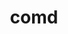 ---
title: "comd"
layout: cache
categories: [package, v0.18.1]
meta: {"versions": ["1.1"], "compilers": ["gcc@=7.3.1"], "oss": ["amzn2"], "platforms": ["linux"], "targets": ["aarch64", "graviton2", "x86_64_v3", "x86_64_v4"], "stacks": ["aws-ahug", "aws-ahug-aarch64", "root"], "num_specs": 4, "num_specs_by_stack": {"aws-ahug-aarch64": 2, "root": 4, "aws-ahug": 2}}
spec_details: [{"hash": "2wd3a5xgyofelwkaeazd6ektgysmucik", "compiler": "gcc@=7.3.1", "versions": ["1.1"], "os": "amzn2", "platform": "linux", "target": "graviton2", "variants": ["~graphs", "+mpi", "~openmp", "+precision"], "stacks": ["aws-ahug-aarch64", "root"], "size": "-", "tarball": "https://binaries.spack.io/v0.18.1/build_cache/linux-amzn2-graviton2/gcc-7.3.1/comd-1.1/linux-amzn2-graviton2-gcc-7.3.1-comd-1.1-2wd3a5xgyofelwkaeazd6ektgysmucik.spack"}, {"hash": "mqubokmh5wyxbljtu64ofgikmqlr7nf6", "compiler": "gcc@=7.3.1", "versions": ["1.1"], "os": "amzn2", "platform": "linux", "target": "x86_64_v3", "variants": ["~graphs", "+mpi", "~openmp", "+precision"], "stacks": ["aws-ahug", "root"], "size": "-", "tarball": "https://binaries.spack.io/v0.18.1/build_cache/linux-amzn2-x86_64_v3/gcc-7.3.1/comd-1.1/linux-amzn2-x86_64_v3-gcc-7.3.1-comd-1.1-mqubokmh5wyxbljtu64ofgikmqlr7nf6.spack"}, {"hash": "fnbtmraemcm4yvwyny6b2h33jqesi3il", "compiler": "gcc@=7.3.1", "versions": ["1.1"], "os": "amzn2", "platform": "linux", "target": "x86_64_v4", "variants": ["~graphs", "+mpi", "~openmp", "+precision"], "stacks": ["aws-ahug", "root"], "size": "-", "tarball": "https://binaries.spack.io/v0.18.1/build_cache/linux-amzn2-x86_64_v4/gcc-7.3.1/comd-1.1/linux-amzn2-x86_64_v4-gcc-7.3.1-comd-1.1-fnbtmraemcm4yvwyny6b2h33jqesi3il.spack"}, {"hash": "mdftcqui6uidm7zzmifgnsa4pohwvvq5", "compiler": "gcc@=7.3.1", "versions": ["1.1"], "os": "amzn2", "platform": "linux", "target": "aarch64", "variants": ["~graphs", "+mpi", "~openmp", "+precision"], "stacks": ["aws-ahug-aarch64", "root"], "size": "-", "tarball": "https://binaries.spack.io/v0.18.1/build_cache/linux-amzn2-aarch64/gcc-7.3.1/comd-1.1/linux-amzn2-aarch64-gcc-7.3.1-comd-1.1-mdftcqui6uidm7zzmifgnsa4pohwvvq5.spack"}]
---
